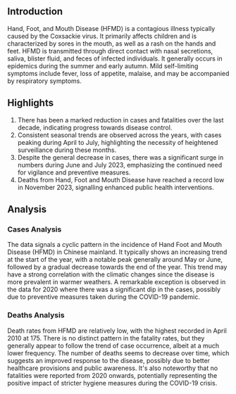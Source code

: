 ## Introduction

Hand, Foot, and Mouth Disease (HFMD) is a contagious illness typically caused by the Coxsackie virus. It primarily affects children and is characterized by sores in the mouth, as well as a rash on the hands and feet. HFMD is transmitted through direct contact with nasal secretions, saliva, blister fluid, and feces of infected individuals. It generally occurs in epidemics during the summer and early autumn. Mild self-limiting symptoms include fever, loss of appetite, malaise, and may be accompanied by respiratory symptoms.

## Highlights

1. There has been a marked reduction in cases and fatalities over the last decade, indicating progress towards disease control.<br/>
2. Consistent seasonal trends are observed across the years, with cases peaking during April to July, highlighting the necessity of heightened surveillance during these months.<br/>
3. Despite the general decrease in cases, there was a significant surge in numbers during June and July 2023, emphasizing the continued need for vigilance and preventive measures.<br/>
4. Deaths from Hand, Foot and Mouth Disease have reached a record low in November 2023, signalling enhanced public health interventions.<br/>

## Analysis

### Cases Analysis

The data signals a cyclic pattern in the incidence of Hand Foot and Mouth Disease (HFMD) in Chinese mainland. It typically shows an increasing trend at the start of the year, with a notable peak generally around May or June, followed by a gradual decrease towards the end of the year. This trend may have a strong correlation with the climatic changes since the disease is more prevalent in warmer weathers. A remarkable exception is observed in the data for 2020 where there was a significant dip in the cases, possibly due to preventive measures taken during the COVID-19 pandemic.

### Deaths Analysis

Death rates from HFMD are relatively low, with the highest recorded in April 2010 at 175. There is no distinct pattern in the fatality rates, but they generally appear to follow the trend of case occurrence, albeit at a much lower frequency. The number of deaths seems to decrease over time, which suggests an improved response to the disease, possibly due to better healthcare provisions and public awareness. It's also noteworthy that no fatalities were reported from 2020 onwards, potentially representing the positive impact of stricter hygiene measures during the COVID-19 crisis.
